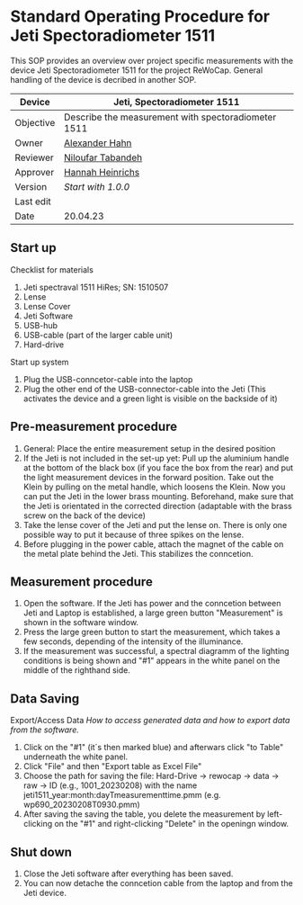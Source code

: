 # Standard Operating Procedure for Jeti Spectoradiometer 1511

This SOP provides an overview over project specific measurements with the device Jeti Spectoradiometer 1511 for the project ReWoCap. General handling of the device is decribed in another SOP.

| Device       | Jeti, Spectoradiometer 1511                                              |
|--------------|-----------------------------------------------------------|
| Objective    | Describe the measurement with spectoradiometer 1511                      |
| Owner        | [Alexander Hahn](mailto:alexander.hahn@tuebingen.mpg.de)  |
| Reviewer     | [Niloufar Tabandeh](mailto:niloufar.tabandehsaravi@tuebingen.mpg.de) |
| Approver     | [Hannah Heinrichs](mailto:hannah.heinrichs@tuebingen.mpg.de) |
| Version      | _Start with 1.0.0_                                        |
| Last edit    | |
| Date         | 20.04.23                                                |

## Start up

Checklist for materials
   1. Jeti spectraval 1511 HiRes; SN: 1510507
   2. Lense
   3. Lense Cover
   4. Jeti Software
   5. USB-hub
   6. USB-cable (part of the larger cable unit)
   7. Hard-drive
    
Start up system
   1. Plug the USB-conncetor-cable into the laptop
   2. Plug the other end of the USB-connector-cable into the Jeti (This activates the device and a green light is visible on the backside of it)
    

## Pre-measurement procedure

   1. General: Place the entire measurement setup in the desired position
   2. If the Jeti is not included in the set-up yet: Pull up the aluminium handle at the bottom of the black box (if you face the box from the rear) and put the light measurement devices in the forward position. Take out the Klein by pulling on the metal handle, which loosens the Klein. Now you can put the Jeti in the lower brass mounting. Beforehand, make sure that the Jeti is orientated in the corrected direction (adaptable with the brass screw on the back of the device)
   3. Take the lense cover of the Jeti and put the lense on. There is only one possible way to put it because of three spikes on the lense.
   4. Before plugging in the power cable, attach the magnet of the cable on the metal plate behind the Jeti. This stabilizes the conncetion.



## Measurement procedure

   1. Open the software. If the Jeti has power and the conncetion between Jeti and Laptop is established, a large green button "Measurement" is shown in the software window.
   2. Press the large green button to start the measurement, which takes a few seconds, depending of the intensity of the illuminance.
   3. If the measurement was successful, a spectral diagramm of the lighting conditions is being shown and "#1" appears in the white panel on the middle of the righthand side.


## Data Saving

Export/Access Data
    _How to access generated data and how to export data from the software._
   1. Click on the "#1" (it´s then marked blue) and afterwars click "to Table" underneath the white panel.
   2. Click "File" and then "Export table as Excel File"
   3. Choose the path for saving the file: Hard-Drive &rarr; rewocap &rarr; data &rarr; raw &rarr; ID (e.g., 1001_20230208) with the name jeti1511_year:month:dayTmeasurementtime.pmm (e.g. wp690_20230208T0930.pmm)
   4. After saving the saving the table, you delete the measurement by left-clicking on the "#1" and right-clicking "Delete" in the openingn window. 

## Shut down

   1. Close the Jeti software after everything has been saved.
   2. You can now detache the conncetion cable from the laptop and from the Jeti device.

